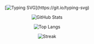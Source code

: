 <div align="center">

[![Typing SVG](https://readme-typing-svg.demolab.com?font=Hack&size=24&pause=1000&color=99CBD5&center=true&vCenter=true&random=true&width=600&lines=Olá+%2C+eu+sou+Breno+Rocha!;Criador+de+soluções+Empresariais.;Amante+de+tecnologia+e+inovação.)](https://git.io/typing-svg)



![GitHub Stats](https://github-readme-stats.vercel.app/api?username=BrenoRocha1&theme=rose_pine&show_icons=true&hide_border=true&count_private=true&border_radius=12&custom_title=Estatísticas+de+Breno+Rocha)


![Top Langs](https://github-readme-stats.vercel.app/api/top-langs/?username=BrenoRocha1&theme=rose_pine&layout=compact&hide_border=true&border_radius=12&custom_title=Linguagens+Favoritas+de+Breno&langs_count=8)


![Streak](https://github-readme-streak-stats.herokuapp.com/?user=octocat&theme=rose_pine&hide_border=true&border_radius=12&date_format=M%20j%5B%2C%20Y%5D&custom_title=🔥+Streak+de+999+Dias)


</div>

